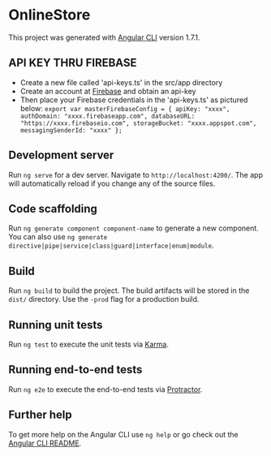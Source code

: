 # OnlineStore

This project was generated with [Angular CLI](https://github.com/angular/angular-cli) version 1.7.1.

## API KEY THRU FIREBASE

* Create a new file called 'api-keys.ts' in the src/app directory
* Create an account at [Firebase](https://firebase.google.com/) and obtain an api-key
* Then place your Firebase credentials in the 'api-keys.ts' as pictured below:
      `export var masterFirebaseConfig = {
        apiKey: "xxxx",
        authDomain: "xxxx.firebaseapp.com",
        databaseURL: "https://xxxx.firebaseio.com",
        storageBucket: "xxxx.appspot.com",
        messagingSenderId: "xxxx"
      };`

## Development server

Run `ng serve` for a dev server. Navigate to `http://localhost:4200/`. The app will automatically reload if you change any of the source files.

## Code scaffolding

Run `ng generate component component-name` to generate a new component. You can also use `ng generate directive|pipe|service|class|guard|interface|enum|module`.

## Build

Run `ng build` to build the project. The build artifacts will be stored in the `dist/` directory. Use the `-prod` flag for a production build.

## Running unit tests

Run `ng test` to execute the unit tests via [Karma](https://karma-runner.github.io).

## Running end-to-end tests

Run `ng e2e` to execute the end-to-end tests via [Protractor](http://www.protractortest.org/).

## Further help

To get more help on the Angular CLI use `ng help` or go check out the [Angular CLI README](https://github.com/angular/angular-cli/blob/master/README.md).

